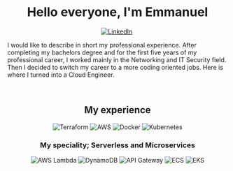 # <center> Hello everyone, I'm Emmanuel </center>

<p align="center">
<a href="https://www.linkedin.com/in/erodrigueza/"><img src="https://img.shields.io/badge/-LinkedIn-0099ff?&style=social&logo=linkedin&logoColor=blue" alt="LinkedIn" /></a>&nbsp;
</p>

<p>I would like to describe in short my professional experience. After completing my bachelors degree and for the first five years of my professional career, I worked mainly in the Networking and IT Security field. Then I decided to switch my career to a more coding oriented jobs. Here is where I turned into a Cloud Engineer.</p>

&nbsp;
<h2 align="center"> My experience </h2>
<p align="center">
<img src="https://img.shields.io/badge/-Terraform-6600ff?&style=flat-square&logo=terraform&logoColor=white" alt="Terraform">
<img src="https://img.shields.io/badge/-AWS-232F3E?&style=flat-square&logo=amazonaws&logoColor=white" alt="AWS">
<img src="https://img.shields.io/badge/-Docker-0099ff?&style=flat-square&logo=docker&logoColor=black" alt="Docker">
<img src="https://img.shields.io/badge/-Kubernetes-0099ff?&style=flat-square&logo=kubernetes&logoColor=white" alt="Kubernetes">
</p>
<h3 align="center"> My speciality; Serverless and Microservices </h3>
<p align="center">
<img src="https://img.shields.io/badge/-AWS%20Lambda-FF9900?&style=flat-square&logo=awslambda&logoColor=white" alt="AWS Lambda">
<img src="https://img.shields.io/badge/-DynamoDB-4053D6?&style=flat-square&logo=amazondynamodb&logoColor=white" alt="DynamoDB">
<img src="https://img.shields.io/badge/-API%20Gateway-FF4F8B?&style=flat-square&logo=amazonapigateway&logoColor=white" alt="API Gateway">
<img src="https://img.shields.io/badge/-ECS-FF9900?&style=flat-square&logo=amazonecs&logoColor=white" alt="ECS">
<img src="https://img.shields.io/badge/-EKS-FF9900?&style=flat-square&logo=amazoneks&logoColor=white" alt="EKS">
</p>

